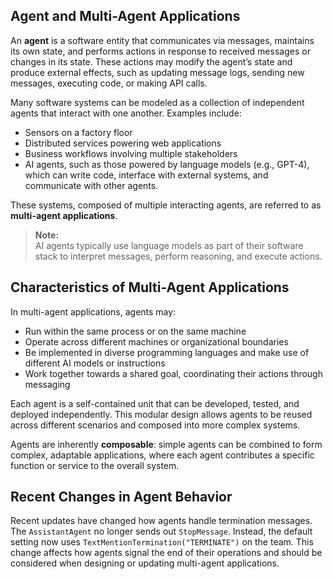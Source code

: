 ## Agent and Multi-Agent Applications

An **agent** is a software entity that communicates via messages, maintains its own state, and performs actions in response to received messages or changes in its state. These actions may modify the agent’s state and produce external effects, such as updating message logs, sending new messages, executing code, or making API calls.

Many software systems can be modeled as a collection of independent agents that interact with one another. Examples include:

- Sensors on a factory floor
- Distributed services powering web applications
- Business workflows involving multiple stakeholders
- AI agents, such as those powered by language models (e.g., GPT-4), which can write code, interface with external systems, and communicate with other agents.

These systems, composed of multiple interacting agents, are referred to as **multi-agent applications**.

> **Note:**  
> AI agents typically use language models as part of their software stack to interpret messages, perform reasoning, and execute actions.

## Characteristics of Multi-Agent Applications

In multi-agent applications, agents may:

- Run within the same process or on the same machine
- Operate across different machines or organizational boundaries
- Be implemented in diverse programming languages and make use of different AI models or instructions
- Work together towards a shared goal, coordinating their actions through messaging

Each agent is a self-contained unit that can be developed, tested, and deployed independently. This modular design allows agents to be reused across different scenarios and composed into more complex systems.

Agents are inherently **composable**: simple agents can be combined to form complex, adaptable applications, where each agent contributes a specific function or service to the overall system.

## Recent Changes in Agent Behavior

Recent updates have changed how agents handle termination messages. The `AssistantAgent` no longer sends out `StopMessage`. Instead, the default setting now uses `TextMentionTermination("TERMINATE")` on the team. This change affects how agents signal the end of their operations and should be considered when designing or updating multi-agent applications.